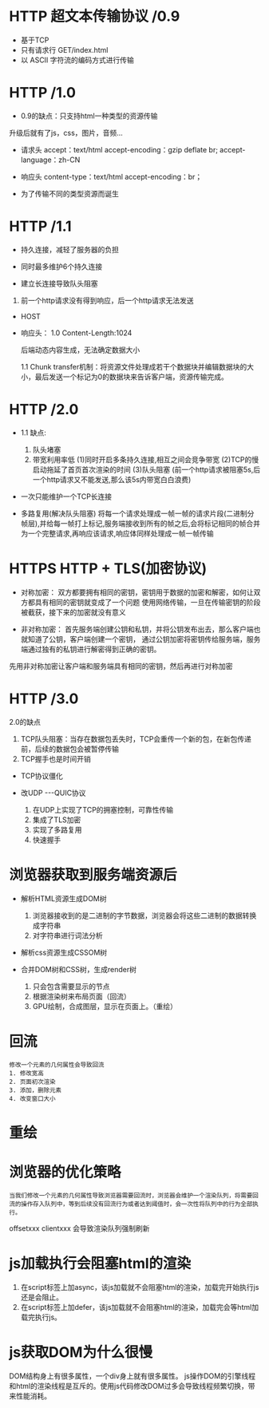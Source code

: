 # HTTP 超文本传输协议 /0.9
- 基于TCP
- 只有请求行    GET/index.html
- 以 ASCII 字符流的编码方式进行传输

# HTTP  /1.0
- 0.9的缺点：只支持html一种类型的资源传输

升级后就有了js，css，图片，音频...

- 请求头
    accept：text/html
    accept-encoding：gzip deflate br;
    accept-language：zh-CN

- 响应头
    content-type：text/html
    accept-encoding：br；

- 为了传输不同的类型资源而诞生


# HTTP  /1.1
- 持久连接，减轻了服务器的负担

- 同时最多维护6个持久连接

- 建立长连接导致队头阻塞
1. 前一个http请求没有得到响应，后一个http请求无法发送

- HOST

- 响应头：
    1.0  Content-Length:1024

    后端动态内容生成，无法确定数据大小

    1.1 Chunk transfer机制：将资源文件处理成若干个数据块并编辑数据块的大小，最后发送一个标记为0的数据块来告诉客户端，资源传输完成。


# HTTP /2.0
- 1.1 缺点:
    1. 队头堵塞
    2. 带宽利用率低
        (1)同时开启多条持久连接,相互之间会竞争带宽
        (2)TCP的慢启动拖延了首页首次渲染的时间
        (3)队头阻塞 (前一个http请求被阻塞5s,后一个http请求又不能发送,那么该5s内带宽白白浪费)

- 一次只能维护一个TCP长连接


- 多路复用(解决队头阻塞)
    将每一个请求处理成一帧一帧的请求片段(二进制分帧层),并给每一帧打上标记,服务端接收到所有的帧之后,会将标记相同的帧合并为一个完整请求,再响应该请求,响应体同样处理成一帧一帧传输

# HTTPS HTTP + TLS(加密协议)
   
- 对称加密：
    双方都要拥有相同的密钥，密钥用于数据的加密和解密，如何让双方都具有相同的密钥就变成了一个问题
    使用网络传输，一旦在传输密钥的阶段被截获，接下来的加密就没有意义

- 非对称加密：
    首先服务端创建公钥和私钥，并将公钥发布出去，那么客户端也就知道了公钥，客户端创建一个密钥，
    通过公钥加密将密钥传给服务端，服务端通过独有的私钥进行解密得到正确的密钥。

先用非对称加密让客户端和服务端具有相同的密钥，然后再进行对称加密


# HTTP /3.0
  2.0的缺点
   1. TCP队头阻塞：当存在数据包丢失时，TCP会重传一个新的包，在新包传递前，后续的数据包会被暂停传输
   2. TCP握手也是时间开销

- TCP协议僵化

- 改UDP ---QUIC协议
    1. 在UDP上实现了TCP的拥塞控制，可靠性传输
    2. 集成了TLS加密
    3. 实现了多路复用
    4. 快速握手

# 浏览器获取到服务端资源后
- 解析HTML资源生成DOM树
    1. 浏览器接收到的是二进制的字节数据，浏览器会将这些二进制的数据转换成字符串
    2. 对字符串进行词法分析

- 解析css资源生成CSSOM树
- 合并DOM树和CSS树，生成render树
    1. 只会包含需要显示的节点
    2. 根据渲染树来布局页面（回流）
    3. GPU绘制，合成图层，显示在页面上。（重绘）


# 回流
    修改一个元素的几何属性会导致回流
    1. 修改宽高
    2. 页面初次渲染
    3. 添加，删除元素
    4. 改变窗口大小
# 重绘

# 浏览器的优化策略
    当我们修改一个元素的几何属性导致浏览器需要回流时，浏览器会维护一个渲染队列，将需要回流的操作存入队列中，等到后续没有回流行为或者达到阈值时，会一次性将队列中的行为全部执行。
    
offsetxxx
clientxxx
会导致渲染队列强制刷新

# js加载执行会阻塞html的渲染
1. 在script标签上加async，该js加载就不会阻塞html的渲染，加载完开始执行js还是会阻止。
2. 在script标签上加defer，该js加载就不会阻塞html的渲染，加载完会等html加载完执行js。

# js获取DOM为什么很慢
DOM结构身上有很多属性，一个div身上就有很多属性。
js操作DOM的引擎线程和html的渲染线程是互斥的。使用js代码修改DOM过多会导致线程频繁切换，带来性能消耗。